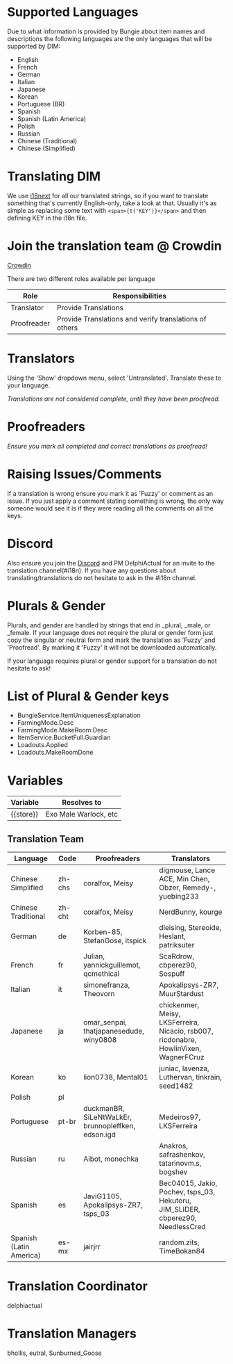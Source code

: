 # Supported Languages
Due to what information is provided by Bungie about item names and descriptions the following languages are the only languages that will be supported by DIM:
  - English
  - French
  - German
  - Italian
  - Japanese
  - Korean
  - Portuguese (BR)
  - Spanish
  - Spanish (Latin America)
  - Polish
  - Russian
  - Chinese (Traditional)
  - Chinese (Simplified)

# Translating DIM

We use [i18next](https://github.com/i18next/i18next) for all our translated strings, so if you want to translate something that's currently English-only, take a look at that. Usually it's as simple as replacing some text with `<span>{t('KEY')}</span>` and then defining KEY in the i18n file.

# Join the translation team @ Crowdin
 [Crowdin](https://crowdin.com/project/destiny-item-manager/invite?d=65a5l46565176393s2a3p403a3u22323e46383232393h4k4r443o4h3d4c333t2a3j4f453f4f3o4u643g393b343n4)

There are two different roles available per language

| Role | Responsibilities |
|------|------------------|
| Translator | Provide Translations |
| Proofreader | Provide Translations and verify translations of others |

# Translators
Using the 'Show' dropdown menu, select 'Untranslated'.
Translate these to your language.

*Translations are not considered complete, until they have been proofread.*

# Proofreaders
*Ensure you mark all completed and correct translations as proofread!*

# Raising Issues/Comments
If a translation is wrong ensure you mark it as 'Fuzzy' or comment as an issue.
If you just apply a comment stating something is wrong, the only way someone would see it is if they were reading all the comments on all the keys.

# Discord
Also ensure you join the [Discord](https://discord.gg/NV2YeC8) and PM DelphiActual for an invite to the translation channel(#i18n). If you have any questions about translating/translations do not hesitate to ask in the #i18n channel.

# Plurals & Gender
Plurals, and gender are handled by strings that end in _plural, _male, or _female. If your language does not require the plural or gender form just copy the singular or neutral form and mark the translation as 'Fuzzy' and 'Proofread'. By marking it 'Fuzzy' it will not be downloaded automatically.

If your language requires plural or gender support for a translation do not hesitate to ask!

# List of Plural & Gender keys
 - BungieService.ItemUniquenessExplanation
 - FarmingMode.Desc
 - FarmingMode.MakeRoom.Desc
 - ItemService.BucketFull.Guardian
 - Loadouts.Applied
 - Loadouts.MakeRoomDone

# Variables
| Variable  | Resolves to |
|-----------|-------------|
| {{store}} | Exo Male Warlock, etc |

## Translation Team
| Language | Code | Proofreaders | Translators |
|----------|------|--------------|-------------|
| Chinese Simplified | zh-chs | coralfox, Meisy | digmouse, Lance ACE, Min Chen, Obzer, Remedy-, yuebing233 |
| Chinese Traditional | zh-cht | coralfox, Meisy | NerdBunny,  kourge |
| German | de | Korben-85, StefanGose, itspick | dleising, Stereoide, Heslant, patriksuter |
| French | fr | Julian, yannickguillemot, qcmethical |  ScaRdrow, cbperez90, Sospuff |
| Italian | it | simonefranza, Theovorn | Apokalipsys-ZR7, MuurStardust |
| Japanese | ja | omar_senpai, thatjapanesedude, winy0808 | chickenmer, Meisy, LKSFerreira, Nicacio, rsb007, ricdonabre, HowlinVixen, WagnerFCruz |
| Korean | ko | lion0738, Mental01 | juniac, lavenza, Luthervan, tinkrain, seed1482 |
| Polish | pl |  | |
| Portuguese | pt-br | duckmanBR, SiLeNtWaLkEr, brunnopleffken, edson.igd | Medeiros97, LKSFerreira |
| Russian | ru | Aibot, monechka | Anakros, safrashenkov, tatarinovm.s, bogshev |
| Spanish | es | JaviG1105, Apokalipsys-ZR7, tsps_03 | Bec04015, Jakio, Pochev, tsps_03, Hekutoru, JIM_SLIDER, cbperez90, NeedlessCred |
| Spanish (Latin America) | es-mx | jairjrr | random.zits, TimeBokan84 |

# Translation Coordinator

delphiactual

# Translation Managers

bhollis, eutral, Sunburned_Goose